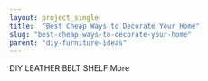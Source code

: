 ```yaml
---
layout: project_single
title:  "Best Cheap Ways to Decorate Your Home"
slug: "best-cheap-ways-to-decorate-your-home"
parent: "diy-furniture-ideas"
---
```

DIY LEATHER BELT SHELF                                                                                                                                                     More